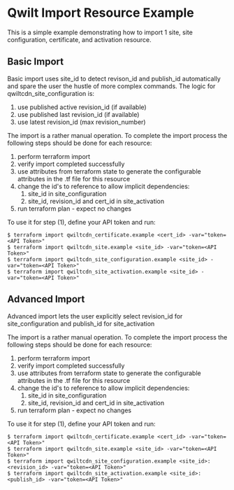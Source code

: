# Qwilt Import Resource Example

This is a simple example demonstrating how to import 1 site, site configuration, certificate, and activation resource.

## Basic Import

Basic import uses site_id to detect revison_id and publish_id automatically and spare the user the hustle of more complex commands.
The logic for qwiltcdn_site_configuration is:
1. use published active revision_id (if available)
2. use published last revision_id (if available)
3. use latest revision_id (max revision_number)

The import is a rather manual operation. To complete the import process the following steps should be done for each resource:
1. perform terraform import
2. verify import completed successfully
3. use attributes from terraform state to generate the configurable attributes in the .tf file for this resource
4. change the id's to reference to allow implicit dependencies:
   1. site_id in site_configuration
   2. site_id, revision_id and cert_id in site_activation
5. run terraform plan - expect no changes 

To use it for step (1), define your API token and run:
```
$ terraform import qwiltcdn_certificate.example <cert_id> -var="token=<API Token>"
$ terraform import qwiltcdn_site.example <site_id> -var="token=<API Token>"
$ terraform import qwiltcdn_site_configuration.example <site_id> -var="token=<API Token>"
$ terraform import qwiltcdn_site_activation.example <site_id> -var="token=<API Token>"
```

## Advanced Import

Advanced import lets the user explicitly select revision_id for site_configuration and publish_id for site_activation

The import is a rather manual operation. To complete the import process the following steps should be done for each resource:
1. perform terraform import
2. verify import completed successfully
3. use attributes from terraform state to generate the configurable attributes in the .tf file for this resource
4. change the id's to reference to allow implicit dependencies:
   1. site_id in site_configuration
   2. site_id, revision_id and cert_id in site_activation
5. run terraform plan - expect no changes

To use it for step (1), define your API token and run:
```
$ terraform import qwiltcdn_certificate.example <cert_id> -var="token=<API Token>"
$ terraform import qwiltcdn_site.example <site_id> -var="token=<API Token>"
$ terraform import qwiltcdn_site_configuration.example <site_id>:<revision_id> -var="token=<API Token>"
$ terraform import qwiltcdn_site_activation.example <site_id>:<publish_id> -var="token=<API Token>"
```